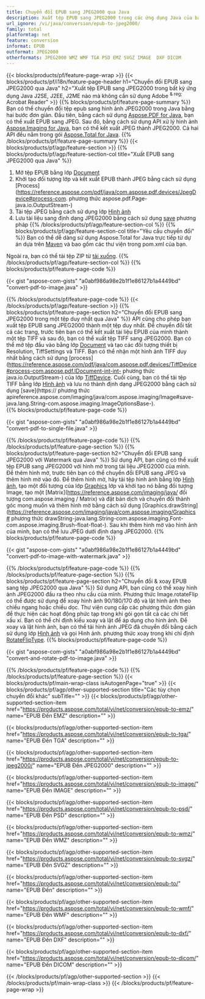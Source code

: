 ```yaml
---
title: Chuyển đổi EPUB sang JPEG2000 qua Java
description: Xuất tệp EPUB sang JPEG2000 trong các ứng dụng Java của bạn mà không cần sử dụng bất kỳ ứng dụng nào của bên thứ ba
url_ignore: /vi/java/conversion/epub-to-jpeg2000/
family: total
platformtag: net
feature: conversion
informat: EPUB
outformat: JPEG2000
otherformats: JPEG2000 WMZ WMF TGA PSD EMZ SVGZ IMAGE  DXF DICOM
---
```

{{< blocks/products/pf/feature-page-wrap >}}
{{< blocks/products/pf/i18n/feature-page-header h1="Chuyển đổi EPUB sang JPEG2000 qua Java" h2="Xuất tệp EPUB sang JPEG2000 trong bất kỳ ứng dụng Java J2SE, J2EE, J2ME nào mà không cần sử dụng Adobe <sup> & reg; </sup> Acrobat Reader" >}}
{{% blocks/products/pf/feature-page-summary %}}
Bạn có thể chuyển đổi tệp epub sang hình ảnh JPEG2000 trong Java bằng hai bước đơn giản. Đầu tiên, bằng cách sử dụng [Aspose.PDF for Java](https://products.aspose.com/pdf/java/), bạn có thể xuất EPUB sang JPEG. Sau đó, bằng cách sử dụng API xử lý hình ảnh [Aspose.Imaging for Java](https://products.aspose.com/imaging/java/), bạn có thể kết xuất JPEG thành JPEG2000. Cả hai API đều nằm trong gói [Aspose.Total for Java](https://products.aspose.com/total/java/).
{{% /blocks/products/pf/feature-page-summary  %}}
{{< blocks/products/pf/agp/feature-section >}}
{{% blocks/products/pf/agp/feature-section-col title="Xuất EPUB sang JPEG2000 qua Java" %}}
1. Mở tệp EPUB bằng lớp [Document](https://reference.aspose.com/pdf/java/com.aspose.pdf/Document)
2. Khởi tạo đối tượng lớp và kết xuất EPUB thành JPEG bằng cách sử dụng [Process](https://reference.aspose.com/pdf/java/com.aspose.pdf.devices/JpegDevice#process-com. phương thức aspose.pdf.Page-java.io.OutputStream-)
3. Tải tệp JPEG bằng cách sử dụng lớp [Hình ảnh](https://reference.aspose.com/imaging/java/com.aspose.imaging/Image)
4. Lưu tài liệu sang định dạng JPEG2000 bằng cách sử dụng [save](https://reference.aspose.com/imaging/java/com.aspose.imaging/Image#save-java.lang.String-com.aspose.imaging.ImageOptionsBase-) phương pháp
{{% /blocks/products/pf/agp/feature-section-col %}}
{{% blocks/products/pf/agp/feature-section-col title="Yêu cầu chuyển đổi" %}}
Bạn có thể dễ dàng sử dụng Aspose.Total for Java trực tiếp từ dự án dựa trên [Maven](https://releases.aspose.com/total/java/) và bao gồm các thư viện trong pom.xml của bạn.

Ngoài ra, bạn có thể tải tệp ZIP từ [tải xuống](https://releases.aspose.com/total/java).
{{% /blocks/products/pf/agp/feature-section-col %}}
{{% blocks/products/pf/feature-page-code %}}

{{< gist "aspose-com-gists" "a0abf986a98e2b1f1e86127b1a4449bd" "convert-pdf-to-image.java" >}}


{{% /blocks/products/pf/feature-page-code %}}
{{< /blocks/products/pf/agp/feature-section >}}
{{% blocks/products/pf/feature-page-section  h2="Chuyển đổi EPUB sang JPEG2000 trong một tệp duy nhất qua Java" %}}
API cũng cho phép bạn xuất tệp EPUB sang JPEG2000 thành một tệp duy nhất. Để chuyển đổi tất cả các trang, trước tiên bạn có thể kết xuất tài liệu EPUB của mình thành một tệp TIFF và sau đó, bạn có thể xuất tệp TIFF sang JPEG2000. Bạn có thể mở tệp đầu vào bằng lớp [Document](https://reference.aspose.com/pdf/java/com.aspose.pdf/Document) và tạo các đối tượng thiết bị Resolution, TiffSettings và TIFF. Bạn có thể nhận một hình ảnh TIFF duy nhất bằng cách sử dụng [process](https://reference.aspose.com/pdf/java/com.aspose.pdf.devices/TiffDevice#process-com.aspose.pdf.IDocument-int-int- phương thức java.io.OutputStream-) của lớp [TiffDevice](https://reference.aspose.com/pdf/java/com.aspose.pdf.devices/TiffDevice). Cuối cùng, bạn có thể tải tệp TIFF bằng lớp [Hình ảnh](https://reference.aspose.com/imaging/java/com.aspose.imaging/Image) và lưu nó thành định dạng JPEG2000 bằng cách sử dụng [save](https:// phương thức apireference.aspose.com/imaging/java/com.aspose.imaging/Image#save-java.lang.String-com.aspose.imaging.ImageOptionsBase-).  
{{% blocks/products/pf/feature-page-code %}}

{{< gist "aspose-com-gists" "a0abf986a98e2b1f1e86127b1a4449bd" "convert-pdf-to-single-file.java" >}}

{{% /blocks/products/pf/feature-page-code  %}}
{{% /blocks/products/pf/feature-page-section %}}
{{% blocks/products/pf/feature-page-section  h2="Chuyển đổi EPUB sang JPEG2000 với Watermark qua Java" %}}
Sử dụng API, bạn cũng có thể xuất tệp EPUB sang JPEG2000 với hình mờ trong tài liệu JPEG2000 của mình. Để thêm hình mờ, trước tiên bạn có thể chuyển đổi EPUB sang JPEG và thêm hình mờ vào đó. Để thêm hình mờ, hãy tải tệp hình ảnh bằng lớp [Hình ảnh](https://reference.aspose.com/imaging/java/com.aspose.imaging/Image), tạo một đối tượng của lớp [Graphics](https://reference.aspose.com/imaging/java/com.aspose.imaging/Graphics) lớp và khởi tạo nó bằng đối tượng Image, tạo một [Matrix](https://reference.aspose.com/imaging/java/ đối tượng com.aspose.imaging / Matrix) và đặt bản dịch và chuyển đổi thành góc mong muốn và thêm hình mờ bằng cách sử dụng [Graphics.drawString](https://reference.aspose.com/imaging/java/com.aspose.imaging/Graphics# phương thức drawString-java.lang.String-com.aspose.imaging.Font-com.aspose.imaging.Brush-float-float-). Sau khi thêm hình mờ vào hình ảnh của mình, bạn có thể lưu JPEG dưới định dạng JPEG2000. 
{{% blocks/products/pf/feature-page-code %}}

{{< gist "aspose-com-gists" "a0abf986a98e2b1f1e86127b1a4449bd" "convert-pdf-to-image-with-watermark.java" >}}

{{% /blocks/products/pf/feature-page-code  %}}
{{% /blocks/products/pf/feature-page-section %}}
{{% blocks/products/pf/feature-page-section  h2="Chuyển đổi & xoay EPUB sang tệp JPEG2000 qua Java" %}}
Sử dụng API, bạn cũng có thể xoay hình ảnh JPEG2000 đầu ra theo nhu cầu của mình. Phương thức Image.rotateFlip có thể được sử dụng để xoay hình ảnh 90/180/170 độ và lật hình ảnh theo chiều ngang hoặc chiều dọc. Thư viện cung cấp các phương thức đơn giản để thực hiện các hoạt động phức tạp trong khi gói gọn tất cả các chi tiết xấu xí. Bạn có thể chỉ định kiểu xoay và lật để áp dụng cho hình ảnh. Để xoay và lật hình ảnh, bạn có thể tải hình ảnh JPEG đã chuyển đổi bằng cách sử dụng lớp [Hình ảnh](https://reference.aspose.com/imaging/java/com.aspose.imaging/Image) và gọi Hình ảnh. phương thức xoay trong khi chỉ định [RotateFlipType](https://reference.aspose.com/imaging/java/com.aspose.imaging/RotateFlipType). 
{{% blocks/products/pf/feature-page-code %}}

{{< gist "aspose-com-gists" "a0abf986a98e2b1f1e86127b1a4449bd" "convert-and-rotate-pdf-to-image.java" >}}

{{% /blocks/products/pf/feature-page-code  %}}
{{% /blocks/products/pf/feature-page-section %}}
{{< blocks/products/pf/main-wrap-class isAutogenPage="true" >}}
{{< blocks/products/pf/agp/other-supported-section title="Các tùy chọn chuyển đổi khác" subTitle="" >}}
{{< blocks/products/pf/agp/other-supported-section-item href="https://products.aspose.com/total/vi/net/conversion/epub-to-emz/" name="EPUB Đến EMZ" description="" >}}

{{< blocks/products/pf/agp/other-supported-section-item href="https://products.aspose.com/total/vi/net/conversion/epub-to-tga/" name="EPUB Đến TGA" description="" >}}

{{< blocks/products/pf/agp/other-supported-section-item href="https://products.aspose.com/total/vi/net/conversion/epub-to-jpeg2000/" name="EPUB Đến JPEG2000" description="" >}}

{{< blocks/products/pf/agp/other-supported-section-item href="https://products.aspose.com/total/vi/net/conversion/epub-to-image/" name="EPUB Đến IMAGE" description="" >}}

{{< blocks/products/pf/agp/other-supported-section-item href="https://products.aspose.com/total/vi/net/conversion/epub-to-psd/" name="EPUB Đến PSD" description="" >}}

{{< blocks/products/pf/agp/other-supported-section-item href="https://products.aspose.com/total/vi/net/conversion/epub-to-wmz/" name="EPUB Đến WMZ" description="" >}}

{{< blocks/products/pf/agp/other-supported-section-item href="https://products.aspose.com/total/vi/net/conversion/epub-to-svgz/" name="EPUB Đến SVGZ" description="" >}}

{{< blocks/products/pf/agp/other-supported-section-item href="https://products.aspose.com/total/vi/net/conversion/epub-to/" name="EPUB Đến" description="" >}}

{{< blocks/products/pf/agp/other-supported-section-item href="https://products.aspose.com/total/vi/net/conversion/epub-to-wmf/" name="EPUB Đến WMF" description="" >}}

{{< blocks/products/pf/agp/other-supported-section-item href="https://products.aspose.com/total/vi/net/conversion/epub-to-dxf/" name="EPUB Đến DXF" description="" >}}

{{< blocks/products/pf/agp/other-supported-section-item href="https://products.aspose.com/total/vi/net/conversion/epub-to-dicom/" name="EPUB Đến DICOM" description="" >}}


{{< /blocks/products/pf/agp/other-supported-section >}}
{{< /blocks/products/pf/main-wrap-class >}}
{{< /blocks/products/pf/feature-page-wrap >}}